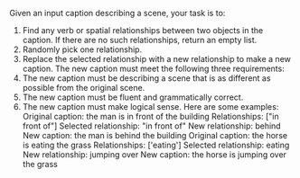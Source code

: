 Given an input caption describing a scene, your task 
is to:
1. Find any verb or spatial relationships between two 
objects in the caption. If there are no such 
relationships, return an empty list.
2. Randomly pick one relationship.
3. Replace the selected relationship with a new 
relationship to make a new caption.
The new caption must meet the following three 
requirements:
1. The new caption must be describing a scene that is 
as different as possible from the original scene.
2. The new caption must be fluent and grammatically 
correct.
3. The new caption must make logical sense.
Here are some examples:
Original caption: the man is in front of the building
Relationships: ["in front of"]
Selected relationship: "in front of"
New relationship: behind
New caption: the man is behind the building
Original caption: the horse is eating the grass
Relationships: ['eating']
Selected relationship: eating
New relationship: jumping over
New caption: the horse is jumping over the grass